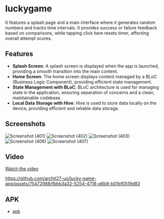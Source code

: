 # luckygame

 It features a splash page and a main interface where it generates random numbers and tracks time intervals. It provides success or failure feedback based on comparisons, while tapping click here resets timer, affecting overall attempt scores.
 
 ## Features

- **Splash Screen**: A splash screen is displayed when the app is launched, providing a smooth transition into the main content.
- **Home Screen**: The home screen displays content managed by a BLoC (Business Logic Component), providing efficient state management.
- **State Management with BLoC**: BLoC architecture is used for managing state in the application, ensuring separation of concerns and a clean, maintainable codebase.
- **Local Data Storage with Hive**: Hive is used to store data locally on the device, providing efficient and reliable data storage.

## Screenshots
![Screenshot (401)](https://github.com/archit27-uo/lucky-game-app/assets/75472988/fcb4e0ec-2fac-496d-ae8a-a2131251a701)
![Screenshot (402)](https://github.com/archit27-uo/lucky-game-app/assets/75472988/106753fc-2641-4bc6-a5fc-6a0658b54a42)
![Screenshot (403)](https://github.com/archit27-uo/lucky-game-app/assets/75472988/d3fbfdfe-b525-4a41-accd-d5c17459d74f)
![Screenshot (406)](https://github.com/archit27-uo/lucky-game-app/assets/75472988/198e0161-1115-4e9f-bc89-c2cade076da8)
![Screenshot (407)](https://github.com/archit27-uo/lucky-game-app/assets/75472988/38acd43d-99d2-40ee-b594-4a07f807aeae)


## Video

[Watch the video](https://youtube.com/shorts/mY4A6l3Xaz4?feature=shared)



https://github.com/archit27-uo/lucky-game-app/assets/75472988/fbbb3a32-5254-4718-a6b8-b01bf0519d83



## APK
  
  - [apk](https://drive.google.com/file/d/1ZUzevROKd1uOwoTzTrgWn3cxBPF97wvy/view?usp=sharing)
